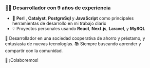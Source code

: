 ### 🧑‍💻 Desarrollador con 9 años de experiencia
- 🐫 **Perl** , **Catalyst**, **PostgreSql** y **JavaScript** como principales herramientas de desarrollo en mi trabajo diario
- 💡 Proyectos personales usando **React**, **Next.js**, **Laravel**, y **MySQL**

💼 Desarrollador en una sociedad cooperativa de ahorro y préstamo, y entusiasta de nuevas tecnologías.
📚 Siempre buscando aprender y compartir con la comunidad.

🤝 ¡Colaboremos!
<!---
cesarcarmona/cesarcarmona is a ✨ special ✨ repository because its `README.md` (this file) appears on your GitHub profile.
You can click the Preview link to take a look at your changes.
--->
